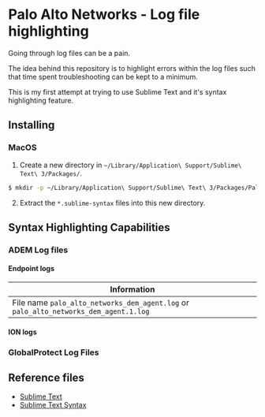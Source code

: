 # Palo Alto Networks - Log file highlighting
Going through log files can be a pain.

The idea behind this repository is to highlight errors within the log files such that time spent troubleshooting can be kept to a minimum.

This is my first attempt at trying to use Sublime Text and it's syntax highlighting feature.

## Installing
### MacOS
1. Create a new directory in ```~/Library/Application\ Support/Sublime\ Text\ 3/Packages/```.

```bash
$ mkdir -p ~/Library/Application\ Support/Sublime\ Text\ 3/Packages/Palo\ Alto\ Networks
```

2. Extract the `*.sublime-syntax` files into this new directory.

## Syntax Highlighting Capabilities

### ADEM Log files
#### Endpoint logs

| Information |
|--- |
| File name `palo_alto_networks_dem_agent.log` or `palo_alto_networks_dem_agent.1.log` |

#### ION logs


### GlobalProtect Log Files


## Reference files
* [Sublime Text](https://www.sublimetext.com)
* [Sublime Text Syntax](http://www.sublimetext.com/docs/syntax.html)

